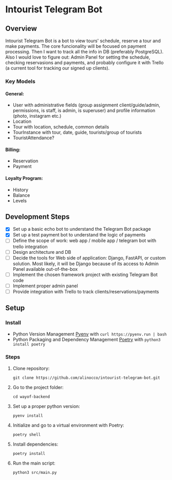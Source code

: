 Intourist Telegram Bot
======================

## Overview
Intourist Telegram Bot is a bot to view tours' schedule, reserve a tour and make payments. The core funcionality will be focused on payment processing. Then I want to track all the info in DB (preferably PostgreSQL). Also I would love to figure out: Admin Panel for setting the schedule, checking reservasions and payments, and probably configure it with Trello (a current tool for tracking our signed up clients).

### Key Models
#### General:
* User with administrative fields (group assignment client/guide/admin, permissions, is staff, is admin, is superuser) and profile information (photo, instagram etc.)
* Location
* Tour with location, schedule, common details
* TourInstance with tour, date, guide, tourists/group of tourists
* TouristAttendance?

#### Billing:
* Reservation
* Payment

#### Loyalty Program:
* History 
* Balance
* Levels

## Development Steps
- [x] Set up a basic echo bot to understand the Telegram Bot package
- [x] Set up a test payment bot to understand the logic of payments
- [ ] Define the scope of work: web app / mobile app / telegram bot with trello integration 
- [ ] Design architecture and DB
- [ ] Decide the tools for Web side of application: Django, FastAPI, or custom solution. Most likely, it will be Django because of its access to Admin Panel available out-of-the-box
- [ ] Implement the chosen framework project with existing Telegram Bot code
- [ ] Implement proper admin panel
- [ ] Provide integration with Trello to track clients/reservations/payments

## Setup

### Install
* Python Version Management [Pyenv](https://github.com/pyenv/pyenv) with `curl https://pyenv.run | bash`
* Python Packaging and Dependency Management [Poetry](https://python-poetry.org/docs/) with `python3 install poetry`

### Steps
1. Clone repository:
   ```
   git clone https://github.com/alinocco/intourist-telegram-bot.git
   ```
2. Go to the project folder:
   ```
   cd wayof-backend
   ```
3. Set up a proper python version:
   ```
   pyenv install
   ```
4. Initialize and go to a virtual environment with Poetry:
   ```
   poetry shell
   ```
5. Install dependencies:
   ```
   poetry install
   ```
6. Run the main script:
   ```
   python3 src/main.py
   ```

